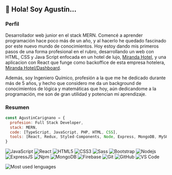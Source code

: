 ## 👋 Hola! Soy Agustín...

### Perfil

Desarrollador web junior en el stack MERN. Comencé a aprender programación hace poco más de un año, y al hacerlo he quedado fascinado por este nuevo mundo de conocimientos. Hoy estoy dando mis primeros pasos de una forma profesional en el rubro, desarrollando un web con HTML, CSS y Java Script enfocada en un hotel de lujo, [Miranda Hotel](https://agustincarignano.github.io/mirandaHotel/), y una aplicacion con React que funge como backoffice de esta empresa hotelera, [Miranda Hotel/Dashboard](https://agustincarignano.github.io/dashboard-app/).

Además, soy Ingeniero Químico, profesión a la que me he dedicado durante más de 5 años, y hecho que considero me da un background de conocimientos de lógica y matemáticas que hoy, aún dedicandome a la programación, me son de gran utilidad y potencian mi aprendizaje.

### Resumen

```javascript
const AgustinCarignano = {
  profesion: Full Stack Developer,
  stack: MERN,
  code: [TypeScript, JavaScript, PHP, HTML, CSS],
  tools: [React, Redux, Styled-Components, Node, Express, MongoDB, MySQL, Git],
}
```


![JavaScript](https://img.shields.io/badge/-JavaScript-%23F7DF1C?style=flat-square&logo=javascript&logoColor=000000&labelColor=%23F7DF1C&color=%23FFCE5A)
![React](https://img.shields.io/badge/-React-%23282C34?style=flat-square&logo=react)
![HTML5](https://img.shields.io/badge/-HTML5-%23E44D27?style=flat-square&logo=html5&logoColor=ffffff)
![CSS3](https://img.shields.io/badge/-CSS3-%231572B6?style=flat-square&logo=css3)
![Sass](https://img.shields.io/badge/-Sass-%23CC6699?style=flat-square&logo=sass&logoColor=ffffff)
![Bootstrap](https://img.shields.io/badge/-Bootstrap-563D7C?style=flat-square&logo=Bootstrap)
![Nodejs](https://img.shields.io/badge/-Nodejs-339933?style=flat-square&logo=Node.js&logoColor=ffffff)
![ExpressJS](https://img.shields.io/badge/-ExpressJS-000000?style=flat-square&logo=express&logoColor=ffffff)
![Npm](https://img.shields.io/badge/-npm-CB3837?style=flat-square&logo=npm)
![MongoDB](https://img.shields.io/badge/-MongoDB-4ea94b?style=flat-square&logo=mongoDB&logoColor=ffffff)
![Firebase](https://img.shields.io/badge/-Firebase-FFCA28?style=flat-square&logo=firebase&logoColor=ffffff)
![Git](https://img.shields.io/badge/-Git-%23F05032?style=flat-square&logo=git&logoColor=%23ffffff)
![GitHub](https://img.shields.io/badge/-GitHub-181717?style=flat-square&logo=github)
![VS Code](http://img.shields.io/badge/-VS%20Code-007ACC?style=flat-square&logo=visual-studio-code&logoColor=ffffff)


![Most used lenguages](https://github-readme-stats.vercel.app/api/top-langs/?username=AgustinCarignano&theme=react&line_height=40&hide=css,handlebars,blade)


